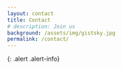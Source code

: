 ```yaml
---
layout: contact
title: Contact
# description: Join us
background: /assets/img/gistsky.jpg
permalink: /contact/
---
```


{: .alert .alert-info}
